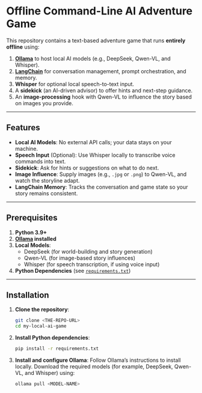 # Offline Command-Line AI Adventure Game

This repository contains a text-based adventure game that runs **entirely offline** using:

1. **[Ollama](https://github.com/jmorganca/ollama)** to host local AI models (e.g., DeepSeek, Qwen-VL, and Whisper).
2. **[LangChain](https://github.com/hwchase17/langchain)** for conversation management, prompt orchestration, and memory.
3. **Whisper** for optional local speech-to-text input.
4. A **sidekick** (an AI-driven advisor) to offer hints and next-step guidance.
5. An **image-processing** hook with Qwen-VL to influence the story based on images you provide.

---

## Features

- **Local AI Models**: No external API calls; your data stays on your machine.
- **Speech Input** (Optional): Use Whisper locally to transcribe voice commands into text.
- **Sidekick**: Ask for hints or suggestions on what to do next.
- **Image Influence**: Supply images (e.g., `.jpg` or `.png`) to Qwen-VL, and watch the storyline adapt.
- **LangChain Memory**: Tracks the conversation and game state so your story remains consistent.

---

## Prerequisites

1. **Python 3.9+**
2. **[Ollama](https://github.com/jmorganca/ollama) installed**
3. **Local Models**:
   - DeepSeek (for world-building and story generation)
   - Qwen-VL (for image-based story influences)
   - Whisper (for speech transcription, if using voice input)
4. **Python Dependencies** (see [`requirements.txt`](./requirements.txt))

---

## Installation

1. **Clone the repository**:
   ```bash
   git clone <THE-REPO-URL>
   cd my-local-ai-game

2. **Install Python dependencies**:
    ```bash
    pip install -r requirements.txt

3. **Install and configure Ollama**:
    Follow Ollama’s instructions to install locally.
    Download the required models (for example, DeepSeek, Qwen-VL, and Whisper) using:
    ```bash
    ollama pull <MODEL-NAME>
